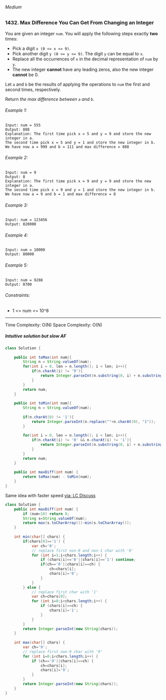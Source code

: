 ###### Medium

### 1432. Max Difference You Can Get From Changing an Integer

You are given an integer `num`. You will apply the following steps exactly **two** times:

- Pick a digit `x (0 <= x <= 9)`.
- Pick another digit `y (0 <= y <= 9)`. The digit `y` can be equal to `x`.
- Replace all the occurrences of `x` in the decimal representation of `num` by `y`.
- The new integer **cannot** have any leading zeros, also the new integer **cannot** be 0.

Let `a` and `b` be the results of applying the operations to `num` the first and second times, respectively.

Return _the max difference between `a` and `b`_.

###### Example 1:
```
Input: num = 555
Output: 888
Explanation: The first time pick x = 5 and y = 9 and store the new integer in a.
The second time pick x = 5 and y = 1 and store the new integer in b.
We have now a = 999 and b = 111 and max difference = 888
```

###### Example 2:
```
Input: num = 9
Output: 8
Explanation: The first time pick x = 9 and y = 9 and store the new integer in a.
The second time pick x = 9 and y = 1 and store the new integer in b.
We have now a = 9 and b = 1 and max difference = 8
```

###### Example 3:
```
Input: num = 123456
Output: 820000
```

###### Example 4:
```
Input: num = 10000
Output: 80000
```

###### Example 5:
```
Input: num = 9288
Output: 8700
```

###### Constraints:
- 1 <= num <= 10^8

***

Time Complexity: O(N)
Space Complexity: O(N)

##### Intuitive solution but slow AF

```java
class Solution {
    
    public int toMax(int num){
        String n = String.valueOf(num);
        for(int i = 0, len = n.length(); i < len; i++){
            if(n.charAt(i) != '9'){
                return Integer.parseInt(n.substring(0, i) + n.substring(i).replaceAll(""+n.charAt(i), "9"));
            }
        }
        return num;
    }
    
    public int toMin(int num){
        String n = String.valueOf(num);
        
        if(n.charAt(0) != '1'){
            return Integer.parseInt(n.replace(""+n.charAt(0), "1"));
        }
        
        for(int i = 0, len = n.length(); i < len; i++){
            if(n.charAt(i) != '0' && n.charAt(i) != '1'){
                return Integer.parseInt(n.substring(0, i) + n.substring(i).replaceAll(""+n.charAt(i), "0"));
            }
        }
        return num;
    }
    
    public int maxDiff(int num) {
        return toMax(num) - toMin(num);
    }
}
```

Same idea with faster speed [via: LC Discuss](https://leetcode.com/problems/max-difference-you-can-get-from-changing-an-integer/discuss/901194/Java-min-and-min)

```java
class Solution {
    public int maxDiff(int num) {
        if (num<10) return 8;
        String s=String.valueOf(num);
        return max(s.toCharArray())-min(s.toCharArray());
    }
    
    int min(char[] chars) {
        if(chars[0]=='1') {
            var ch='0';
            // replace first non-0 and non-1 char with '0'
            for (int i=1;i<chars.length;i++) {
                if (chars[i]=='0'||chars[i]=='1') continue;
                if(ch=='0'||chars[i]==ch) {
                    ch=chars[i];
                    chars[i]='0';
                }
            }
        } else {
            // replace first char with '1'
            var ch=chars[0];
            for (int i=0;i<chars.length;i++) {
                if (chars[i]==ch) {
                    chars[i]='1';
                }
            }
        }
        return Integer.parseInt(new String(chars));
    }
    
    int max(char[] chars) {
        var ch='9';
        // replace first non-9 char with '9'
        for (int i=0;i<chars.length;i++) {
            if (ch=='9'||chars[i]==ch) {
                ch=chars[i];
                chars[i]='9';
            }
        }
        return Integer.parseInt(new String(chars));
    }
}
```
